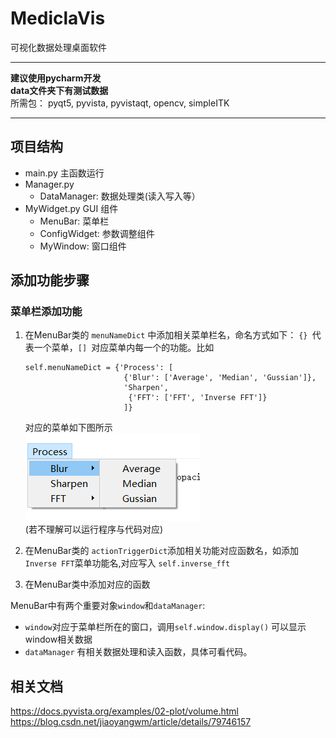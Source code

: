 # MediclaVis

可视化数据处理桌面软件<br>
***
**建议使用pycharm开发**<br>
**data文件夹下有测试数据**<br>
所需包： pyqt5, pyvista, pyvistaqt, opencv, simpleITK
***
## 项目结构

- main.py 主函数运行
- Manager.py
  - DataManager: 数据处理类(读入写入等）
- MyWidget.py GUI 组件
  - MenuBar: 菜单栏
  - ConfigWidget: 参数调整组件
  - MyWindow: 窗口组件

## 添加功能步骤

### 菜单栏添加功能

1. 在MenuBar类的 `menuNameDict` 中添加相关菜单栏名，命名方式如下：
   `{} `代表一个菜单，`[] `对应菜单内每一个的功能。比如

   ```
   self.menuNameDict = {'Process': [
                         {'Blur': ['Average', 'Median', 'Gussian']},
                         'Sharpen',
                          {'FFT': ['FFT', 'Inverse FFT']}
                         ]}

   ```

   对应的菜单如下图所示 <br>
   ![img.png](img.png)<br>
   (若不理解可以运行程序与代码对应)
2. 在MenuBar类的 `actionTriggerDict`添加相关功能对应函数名，如添加 `Inverse FFT`菜单功能名,对应写入 `self.inverse_fft`
3. 在MenuBar类中添加对应的函数

MenuBar中有两个重要对象`window`和`dataManager`:<br>
- `window`对应于菜单栏所在的窗口，调用`self.window.display()` 可以显示window相关数据
- `dataManager` 有相关数据处理和读入函数，具体可看代码。

## 相关文档
<https://docs.pyvista.org/examples/02-plot/volume.html>
<https://blog.csdn.net/jiaoyangwm/article/details/79746157>